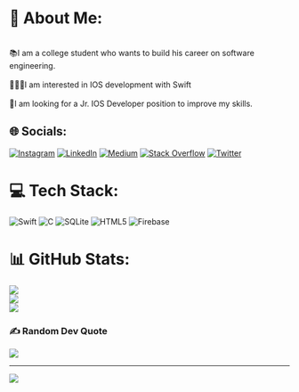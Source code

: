 # 💫 About Me:
<br>📚I am a college student who wants to build his career on software engineering.<br>
<br>👨🏻‍💻I am interested in IOS development with Swift<br>
<br>🤝I am looking for a Jr. IOS Developer position to improve my skills.<br>
## 🌐 Socials:
[![Instagram](https://img.shields.io/badge/Instagram-%23E4405F.svg?logo=Instagram&logoColor=white)](https://instagram.com/ibrahimmbyrrm) [![LinkedIn](https://img.shields.io/badge/LinkedIn-%230077B5.svg?logo=linkedin&logoColor=white)](https://linkedin.com/in/ibrahimmbyrrm0) [![Medium](https://img.shields.io/badge/Medium-12100E?logo=medium&logoColor=white)](https://medium.com/@ibrahim_bayram22) [![Stack Overflow](https://img.shields.io/badge/-Stackoverflow-FE7A16?logo=stack-overflow&logoColor=white)](https://stackoverflow.com/users/12097598) [![Twitter](https://img.shields.io/badge/Twitter-%231DA1F2.svg?logo=Twitter&logoColor=white)](https://twitter.com/ibrahimmbyrrm) 

# 💻 Tech Stack:
![Swift](https://img.shields.io/badge/swift-F54A2A?style=for-the-badge&logo=swift&logoColor=white) ![C](https://img.shields.io/badge/C-%2300599C.svg?style=for-the-badge&logo=c&logoColor=white) ![SQLite](https://img.shields.io/badge/sqlite-%2307405e.svg?style=for-the-badge&logo=sqlite&logoColor=white) ![HTML5](https://img.shields.io/badge/html5-%23E34F26.svg?style=for-the-badge&logo=html5&logoColor=white) ![Firebase](https://img.shields.io/badge/firebase-%23039BE5.svg?style=for-the-badge&logo=firebase)
# 📊 GitHub Stats:
![](https://github-readme-stats.vercel.app/api?username=ibrahimmbyrrm&theme=vision-friendly-dark&hide_border=false&include_all_commits=false&count_private=false)<br/>
![](https://github-readme-streak-stats.herokuapp.com/?user=ibrahimmbyrrm&theme=vision-friendly-dark&hide_border=false)<br/>
![](https://github-readme-stats.vercel.app/api/top-langs/?username=ibrahimmbyrrm&theme=vision-friendly-dark&hide_border=false&include_all_commits=false&count_private=false&layout=compact)

### ✍️ Random Dev Quote
![](https://quotes-github-readme.vercel.app/api?type=horizontal&theme=merko)

---
[![](https://visitcount.itsvg.in/api?id=ibrahimmbyrrm&icon=5&color=5)](https://visitcount.itsvg.in)

<!-- Proudly created with GPRM ( https://gprm.itsvg.in ) -->
